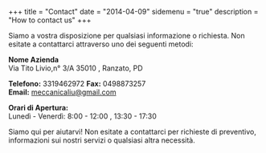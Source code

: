+++
title = "Contact"
date = "2014-04-09"
sidemenu = "true"
description = "How to contact us"
+++

Siamo a vostra disposizione per qualsiasi informazione o richiesta. Non esitate a contattarci attraverso uno dei seguenti metodi:

**Nome Azienda**  
Via Tito Livio,n° 3/A
35010 , Ranzato, PD

**Telefono:** 3319462972
**Fax:** 0498873257  
**Email:** meccanicaliu@gmail.com

**Orari di Apertura:**  
Lunedì - Venerdì: 8:00 - 12:00 , 13:30 - 17:30 


Siamo qui per aiutarvi! Non esitate a contattarci per richieste di preventivo, informazioni sui nostri servizi o qualsiasi altra necessità.
